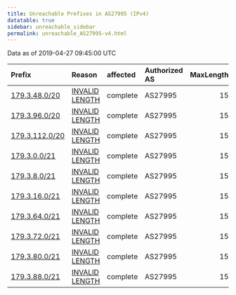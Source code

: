 ```yaml
---
title: Unreachable Prefixes in AS27995 (IPv4)
datatable: true
sidebar: unreachable_sidebar
permalink: unreachable_AS27995-v4.html
---
```


Data as of 2019-04-27 09:45:00 UTC


<div class="datatable-begin"></div>

| Prefix                                                 | Reason                                                                                                   | affected   | Authorized AS   |   MaxLength | Anchor                                         |   unreachable /24s |
|:-------------------------------------------------------|:---------------------------------------------------------------------------------------------------------|:-----------|:----------------|------------:|:-----------------------------------------------|-------------------:|
| [179.3.48.0/20](https://stat.ripe.net/179.3.48.0/20)   | [INVALID LENGTH](https://rpki-validator.ripe.net/announcement-preview?asn=AS27995&prefix=179.3.48.0/20)  | complete   | AS27995         |          15 | [LACNIC](unreachable_LACNIC_RPKI_Root-v4.html) |                 16 |
| [179.3.96.0/20](https://stat.ripe.net/179.3.96.0/20)   | [INVALID LENGTH](https://rpki-validator.ripe.net/announcement-preview?asn=AS27995&prefix=179.3.96.0/20)  | complete   | AS27995         |          15 | [LACNIC](unreachable_LACNIC_RPKI_Root-v4.html) |                 16 |
| [179.3.112.0/20](https://stat.ripe.net/179.3.112.0/20) | [INVALID LENGTH](https://rpki-validator.ripe.net/announcement-preview?asn=AS27995&prefix=179.3.112.0/20) | complete   | AS27995         |          15 | [LACNIC](unreachable_LACNIC_RPKI_Root-v4.html) |                 16 |
| [179.3.0.0/21](https://stat.ripe.net/179.3.0.0/21)     | [INVALID LENGTH](https://rpki-validator.ripe.net/announcement-preview?asn=AS27995&prefix=179.3.0.0/21)   | complete   | AS27995         |          15 | [LACNIC](unreachable_LACNIC_RPKI_Root-v4.html) |                  8 |
| [179.3.8.0/21](https://stat.ripe.net/179.3.8.0/21)     | [INVALID LENGTH](https://rpki-validator.ripe.net/announcement-preview?asn=AS27995&prefix=179.3.8.0/21)   | complete   | AS27995         |          15 | [LACNIC](unreachable_LACNIC_RPKI_Root-v4.html) |                  8 |
| [179.3.16.0/21](https://stat.ripe.net/179.3.16.0/21)   | [INVALID LENGTH](https://rpki-validator.ripe.net/announcement-preview?asn=AS27995&prefix=179.3.16.0/21)  | complete   | AS27995         |          15 | [LACNIC](unreachable_LACNIC_RPKI_Root-v4.html) |                  8 |
| [179.3.64.0/21](https://stat.ripe.net/179.3.64.0/21)   | [INVALID LENGTH](https://rpki-validator.ripe.net/announcement-preview?asn=AS27995&prefix=179.3.64.0/21)  | complete   | AS27995         |          15 | [LACNIC](unreachable_LACNIC_RPKI_Root-v4.html) |                  8 |
| [179.3.72.0/21](https://stat.ripe.net/179.3.72.0/21)   | [INVALID LENGTH](https://rpki-validator.ripe.net/announcement-preview?asn=AS27995&prefix=179.3.72.0/21)  | complete   | AS27995         |          15 | [LACNIC](unreachable_LACNIC_RPKI_Root-v4.html) |                  8 |
| [179.3.80.0/21](https://stat.ripe.net/179.3.80.0/21)   | [INVALID LENGTH](https://rpki-validator.ripe.net/announcement-preview?asn=AS27995&prefix=179.3.80.0/21)  | complete   | AS27995         |          15 | [LACNIC](unreachable_LACNIC_RPKI_Root-v4.html) |                  8 |
| [179.3.88.0/21](https://stat.ripe.net/179.3.88.0/21)   | [INVALID LENGTH](https://rpki-validator.ripe.net/announcement-preview?asn=AS27995&prefix=179.3.88.0/21)  | complete   | AS27995         |          15 | [LACNIC](unreachable_LACNIC_RPKI_Root-v4.html) |                  8 |

<div class="datatable-end"></div>